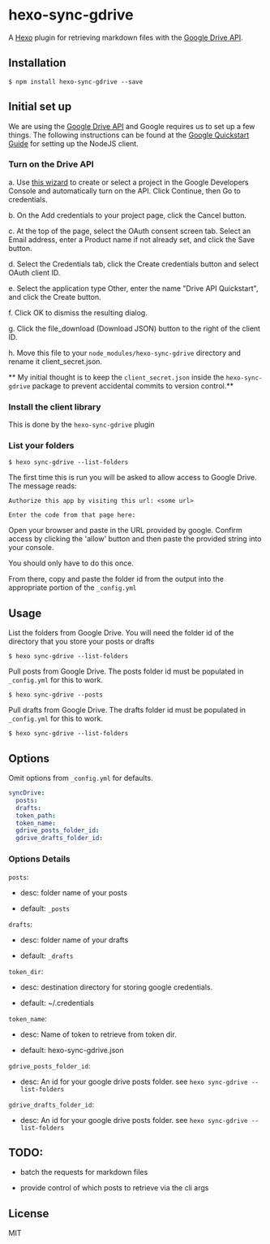 # hexo-sync-gdrive

A [Hexo] plugin for retrieving markdown files with the [Google Drive API].

## Installation

```
$ npm install hexo-sync-gdrive --save
```

## Initial set up

We are using the [Google Drive API] and Google requires us to set up a few things. The following instructions can be found at the [Google Quickstart Guide] for setting up the NodeJS client.

### Turn on the Drive API

a. Use [this wizard](https://console.developers.google.com/start/api?id=drive) to create or select a project in the Google Developers Console and automatically turn on the API. Click Continue, then Go to credentials.

b. On the Add credentials to your project page, click the Cancel button.

c. At the top of the page, select the OAuth consent screen tab. Select an Email address, enter a Product name if not already set, and click the Save button.

d. Select the Credentials tab, click the Create credentials button and select OAuth client ID.

e. Select the application type Other, enter the name "Drive API Quickstart", and click the Create button.

f. Click OK to dismiss the resulting dialog.

g. Click the file_download (Download JSON) button to the right of the client ID.

h. Move this file to your `node_modules/hexo-sync-gdrive` directory and rename it client_secret.json.

** My initial thought is to keep the `client_secret.json` inside the `hexo-sync-gdrive` package to prevent accidental commits to version control.**

### Install the client library

This is done by the `hexo-sync-gdrive` plugin

### List your folders

```
$ hexo sync-gdrive --list-folders
```

The first time this is run you will be asked to allow access to Google Drive. The message reads:

`Authorize this app by visiting this url: <some url>`

`Enter the code from that page here:`


Open your browser and paste in the URL provided by google. Confirm access by clicking the 'allow' button and then paste the provided string into your console.

You should only have to do this once.

From there, copy and paste the folder id from the output into the appropriate portion of the `_config.yml`


## Usage

List the folders from Google Drive. You will need the folder id of the directory that you store your posts or drafts

```
$ hexo sync-gdrive --list-folders
```

Pull posts from Google Drive. The posts folder id must be populated in `_config.yml` for this to work.

```
$ hexo sync-gdrive --posts
```

Pull drafts from Google Drive. The drafts folder id must be populated in `_config.yml` for this to work.

```
$ hexo sync-gdrive --list-folders
```

## Options

Omit options from `_config.yml` for defaults.

``` yaml
syncDrive: 
  posts:
  drafts:
  token_path:
  token_name: 
  gdrive_posts_folder_id: 
  gdrive_drafts_folder_id: 
```

### Options Details

`posts`:

* desc: folder name of your posts
  
* default: `_posts`

`drafts`:

* desc: folder name of your drafts
 
*  default: `_drafts`

`token_dir`:

* desc: destination directory for storing google credentials.

* default: ~/.credentials

`token_name`:

* desc: Name of token to retrieve from token dir.

* default: hexo-sync-gdrive.json

`gdrive_posts_folder_id`:
  
* desc: An id for your google drive posts folder. see `hexo sync-gdrive --list-folders`

`gdrive_drafts_folder_id`:
  
* desc: An id for your google drive posts folder. see `hexo sync-gdrive --list-folders`

## TODO:

 * batch the requests for markdown files

 * provide control of which posts to retrieve via the cli args


## License

MIT

[Google Drive API]: https://developers.google.com/drive/v3/web/about-sdk
[Hexo]: http://hexo.io/
[Google Quickstart Guide]: https://developers.google.com/drive/v3/web/quickstart/nodejs
